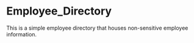 # Employee_Directory
This is a simple employee directory that houses non-sensitive employee information.
